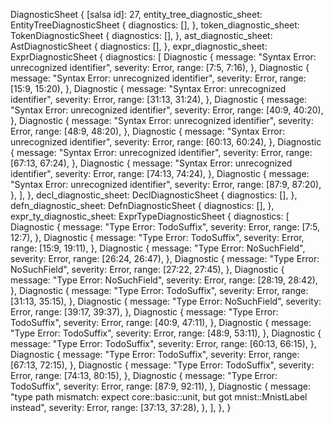 DiagnosticSheet {
    [salsa id]: 27,
    entity_tree_diagnostic_sheet: EntityTreeDiagnosticSheet {
        diagnostics: [],
    },
    token_diagnostic_sheet: TokenDiagnosticSheet {
        diagnostics: [],
    },
    ast_diagnostic_sheet: AstDiagnosticSheet {
        diagnostics: [],
    },
    expr_diagnostic_sheet: ExprDiagnosticSheet {
        diagnostics: [
            Diagnostic {
                message: "Syntax Error: unrecognized identifier",
                severity: Error,
                range: [7:5, 7:16),
            },
            Diagnostic {
                message: "Syntax Error: unrecognized identifier",
                severity: Error,
                range: [15:9, 15:20),
            },
            Diagnostic {
                message: "Syntax Error: unrecognized identifier",
                severity: Error,
                range: [31:13, 31:24),
            },
            Diagnostic {
                message: "Syntax Error: unrecognized identifier",
                severity: Error,
                range: [40:9, 40:20),
            },
            Diagnostic {
                message: "Syntax Error: unrecognized identifier",
                severity: Error,
                range: [48:9, 48:20),
            },
            Diagnostic {
                message: "Syntax Error: unrecognized identifier",
                severity: Error,
                range: [60:13, 60:24),
            },
            Diagnostic {
                message: "Syntax Error: unrecognized identifier",
                severity: Error,
                range: [67:13, 67:24),
            },
            Diagnostic {
                message: "Syntax Error: unrecognized identifier",
                severity: Error,
                range: [74:13, 74:24),
            },
            Diagnostic {
                message: "Syntax Error: unrecognized identifier",
                severity: Error,
                range: [87:9, 87:20),
            },
        ],
    },
    decl_diagnostic_sheet: DeclDiagnosticSheet {
        diagnostics: [],
    },
    defn_diagnostic_sheet: DefnDiagnosticSheet {
        diagnostics: [],
    },
    expr_ty_diagnostic_sheet: ExprTypeDiagnosticSheet {
        diagnostics: [
            Diagnostic {
                message: "Type Error: TodoSuffix",
                severity: Error,
                range: [7:5, 12:7),
            },
            Diagnostic {
                message: "Type Error: TodoSuffix",
                severity: Error,
                range: [15:9, 19:11),
            },
            Diagnostic {
                message: "Type Error: NoSuchField",
                severity: Error,
                range: [26:24, 26:47),
            },
            Diagnostic {
                message: "Type Error: NoSuchField",
                severity: Error,
                range: [27:22, 27:45),
            },
            Diagnostic {
                message: "Type Error: NoSuchField",
                severity: Error,
                range: [28:19, 28:42),
            },
            Diagnostic {
                message: "Type Error: TodoSuffix",
                severity: Error,
                range: [31:13, 35:15),
            },
            Diagnostic {
                message: "Type Error: NoSuchField",
                severity: Error,
                range: [39:17, 39:37),
            },
            Diagnostic {
                message: "Type Error: TodoSuffix",
                severity: Error,
                range: [40:9, 47:11),
            },
            Diagnostic {
                message: "Type Error: TodoSuffix",
                severity: Error,
                range: [48:9, 53:11),
            },
            Diagnostic {
                message: "Type Error: TodoSuffix",
                severity: Error,
                range: [60:13, 66:15),
            },
            Diagnostic {
                message: "Type Error: TodoSuffix",
                severity: Error,
                range: [67:13, 72:15),
            },
            Diagnostic {
                message: "Type Error: TodoSuffix",
                severity: Error,
                range: [74:13, 80:15),
            },
            Diagnostic {
                message: "Type Error: TodoSuffix",
                severity: Error,
                range: [87:9, 92:11),
            },
            Diagnostic {
                message: "type path mismatch: expect core::basic::unit, but got mnist::MnistLabel instead",
                severity: Error,
                range: [37:13, 37:28),
            },
        ],
    },
}
